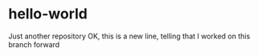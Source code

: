 # hello-world
Just another repository
OK, this is a new line, telling that I worked on this branch forward

